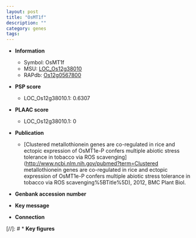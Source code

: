 ```yaml
---
layout: post
title: "OsMT1f"
description: ""
category: genes
tags: 
---
```


* **Information**  
    + Symbol: OsMT1f  
    + MSU: [LOC_Os12g38010](http://rice.plantbiology.msu.edu/cgi-bin/ORF_infopage.cgi?orf=LOC_Os12g38010)  
    + RAPdb: [Os12g0567800](http://rapdb.dna.affrc.go.jp/viewer/gbrowse_details/irgsp1?name=Os12g0567800)  

* **PSP score**  
    + LOC_Os12g38010.1: 0.6307 

* **PLAAC score**  
    + LOC_Os12g38010.1: 0 

* **Publication**  
    + [Clustered metallothionein genes are co-regulated in rice and ectopic expression of OsMT1e-P confers multiple abiotic stress tolerance in tobacco via ROS scavenging](http://www.ncbi.nlm.nih.gov/pubmed?term=Clustered metallothionein genes are co-regulated in rice and ectopic expression of OsMT1e-P confers multiple abiotic stress tolerance in tobacco via ROS scavenging%5BTitle%5D), 2012, BMC Plant Biol.

* **Genbank accession number**  

* **Key message**  

* **Connection**  

[//]: # * **Key figures**  



